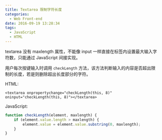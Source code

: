 ```yaml
---
title: Textarea 限制字符长度
categories:
  - Web Front-end
date: 2016-09-19 13:28:34
tags:
  - JavaScript
  - HTML
---
```


textarea 没有 maxlength 属性，不能像 input 一样直接在标签内设置最大输入字符数，只能通过 JavaScript 间接实现。

用户每次按键输入时调用 `checkLength` 方法，该方法判断输入的内容是否超出限制的长度，若是则删除超出长度部分的字符。

<!-- more -->

HTML:

``` xhtml
<textarea onpropertychange="checkLength(this, 8)" oninput="checkLength(this, 8)"></textarea>
```

JavaScript:

``` js
function checkLength(element, maxlength) {
    if (element.value.length > maxlength) {
        element.value = element.value.substring(0, maxlength);
    }
}
```
